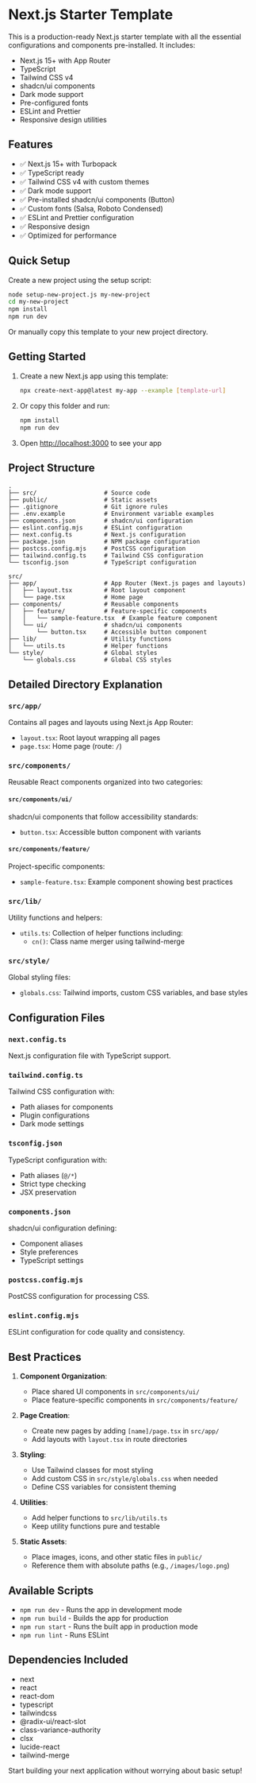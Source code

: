 # Next.js Starter Template

This is a production-ready Next.js starter template with all the essential configurations and components pre-installed. It includes:

- Next.js 15+ with App Router
- TypeScript
- Tailwind CSS v4
- shadcn/ui components
- Dark mode support
- Pre-configured fonts
- ESLint and Prettier
- Responsive design utilities

## Features

- ✅ Next.js 15+ with Turbopack
- ✅ TypeScript ready
- ✅ Tailwind CSS v4 with custom themes
- ✅ Dark mode support
- ✅ Pre-installed shadcn/ui components (Button)
- ✅ Custom fonts (Salsa, Roboto Condensed)
- ✅ ESLint and Prettier configuration
- ✅ Responsive design
- ✅ Optimized for performance

## Quick Setup

Create a new project using the setup script:

```bash
node setup-new-project.js my-new-project
cd my-new-project
npm install
npm run dev
```

Or manually copy this template to your new project directory.

## Getting Started

1. Create a new Next.js app using this template:
   ```bash
   npx create-next-app@latest my-app --example [template-url]
   ```

2. Or copy this folder and run:
   ```bash
   npm install
   npm run dev
   ```

3. Open [http://localhost:3000](http://localhost:3000) to see your app

## Project Structure

```
.
├── src/                   # Source code
├── public/                # Static assets
├── .gitignore             # Git ignore rules
├── .env.example           # Environment variable examples
├── components.json        # shadcn/ui configuration
├── eslint.config.mjs      # ESLint configuration
├── next.config.ts         # Next.js configuration
├── package.json           # NPM package configuration
├── postcss.config.mjs     # PostCSS configuration
├── tailwind.config.ts     # Tailwind CSS configuration
└── tsconfig.json          # TypeScript configuration

src/
├── app/                   # App Router (Next.js pages and layouts)
│   ├── layout.tsx         # Root layout component
│   └── page.tsx           # Home page
├── components/            # Reusable components
│   ├── feature/           # Feature-specific components
│   │   └── sample-feature.tsx  # Example feature component
│   └── ui/                # shadcn/ui components
│       └── button.tsx     # Accessible button component
├── lib/                   # Utility functions
│   └── utils.ts           # Helper functions
└── style/                 # Global styles
    └── globals.css        # Global CSS styles
```

## Detailed Directory Explanation

### `src/app/`

Contains all pages and layouts using Next.js App Router:
- `layout.tsx`: Root layout wrapping all pages
- `page.tsx`: Home page (route: `/`)

### `src/components/`

Reusable React components organized into two categories:

#### `src/components/ui/`

shadcn/ui components that follow accessibility standards:
- `button.tsx`: Accessible button component with variants

#### `src/components/feature/`

Project-specific components:
- `sample-feature.tsx`: Example component showing best practices

### `src/lib/`

Utility functions and helpers:
- `utils.ts`: Collection of helper functions including:
  - `cn()`: Class name merger using tailwind-merge

### `src/style/`

Global styling files:
- `globals.css`: Tailwind imports, custom CSS variables, and base styles

## Configuration Files

### `next.config.ts`
Next.js configuration file with TypeScript support.

### `tailwind.config.ts`
Tailwind CSS configuration with:
- Path aliases for components
- Plugin configurations
- Dark mode settings

### `tsconfig.json`
TypeScript configuration with:
- Path aliases (`@/*`)
- Strict type checking
- JSX preservation

### `components.json`
shadcn/ui configuration defining:
- Component aliases
- Style preferences
- TypeScript settings

### `postcss.config.mjs`
PostCSS configuration for processing CSS.

### `eslint.config.mjs`
ESLint configuration for code quality and consistency.

## Best Practices

1. **Component Organization**:
   - Place shared UI components in `src/components/ui/`
   - Place feature-specific components in `src/components/feature/`

2. **Page Creation**:
   - Create new pages by adding `[name]/page.tsx` in `src/app/`
   - Add layouts with `layout.tsx` in route directories

3. **Styling**:
   - Use Tailwind classes for most styling
   - Add custom CSS in `src/style/globals.css` when needed
   - Define CSS variables for consistent theming

4. **Utilities**:
   - Add helper functions to `src/lib/utils.ts`
   - Keep utility functions pure and testable

5. **Static Assets**:
   - Place images, icons, and other static files in `public/`
   - Reference them with absolute paths (e.g., `/images/logo.png`)

## Available Scripts

- `npm run dev` - Runs the app in development mode
- `npm run build` - Builds the app for production
- `npm run start` - Runs the built app in production mode
- `npm run lint` - Runs ESLint

## Dependencies Included

- next
- react
- react-dom
- typescript
- tailwindcss
- @radix-ui/react-slot
- class-variance-authority
- clsx
- lucide-react
- tailwind-merge

Start building your next application without worrying about basic setup!